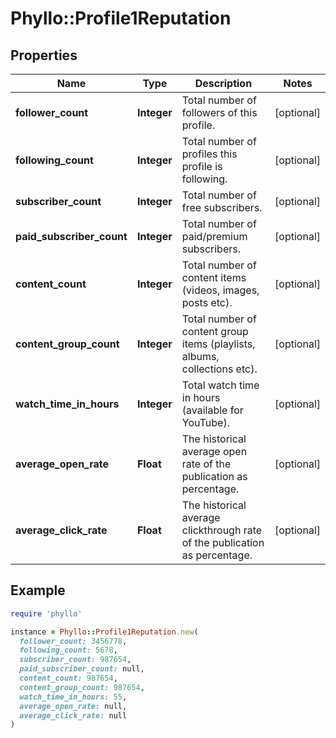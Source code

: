 # Phyllo::Profile1Reputation

## Properties

| Name | Type | Description | Notes |
| ---- | ---- | ----------- | ----- |
| **follower_count** | **Integer** | Total number of followers of this profile. | [optional] |
| **following_count** | **Integer** | Total number of profiles this profile is following. | [optional] |
| **subscriber_count** | **Integer** | Total number of free subscribers. | [optional] |
| **paid_subscriber_count** | **Integer** | Total number of paid/premium subscribers. | [optional] |
| **content_count** | **Integer** | Total number of content items (videos, images, posts etc). | [optional] |
| **content_group_count** | **Integer** | Total number of content group items (playlists, albums, collections etc). | [optional] |
| **watch_time_in_hours** | **Integer** | Total watch time in hours (available for YouTube). | [optional] |
| **average_open_rate** | **Float** | The historical average open rate of the publication as percentage. | [optional] |
| **average_click_rate** | **Float** | The historical average clickthrough rate of the publication as percentage. | [optional] |

## Example

```ruby
require 'phyllo'

instance = Phyllo::Profile1Reputation.new(
  follower_count: 3456778,
  following_count: 5678,
  subscriber_count: 987654,
  paid_subscriber_count: null,
  content_count: 987654,
  content_group_count: 987654,
  watch_time_in_hours: 55,
  average_open_rate: null,
  average_click_rate: null
)
```

